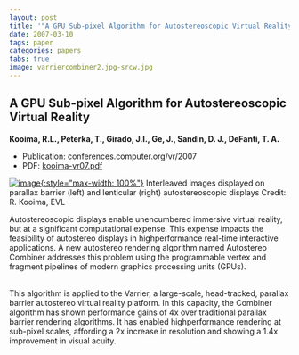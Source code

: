 ```yaml
---
layout: post
title: '"A GPU Sub-pixel Algorithm for Autostereoscopic Virtual Reality"'
date: 2007-03-10
tags: paper
categories: papers
tabs: true
image: varriercombiner2.jpg-srcw.jpg
---
```


## A GPU Sub-pixel Algorithm for Autostereoscopic Virtual Reality
**Kooima, R.L., Peterka, T., Girado, J.I., Ge, J., Sandin, D. J., DeFanti, T. A.**
- Publication: conferences.computer.org/vr/2007
- PDF: [kooima-vr07.pdf](/documents/kooima-vr07.pdf)


[![image](https://www.evl.uic.edu/output/originals/varriercombiner2.jpg-srcw.jpg){:style="max-width: 100%"}](https://www.evl.uic.edu/output/originals/varriercombiner2.jpg-srcw.jpg)
Interleaved images displayed on parallax barrier (left) and lenticular (right) autostereoscopic displays
Credit: R. Kooima, EVL

Autostereoscopic displays enable unencumbered immersive virtual reality, but at a significant computational expense. This expense impacts the feasibility of autostereo displays in highperformance real-time interactive applications. A new autostereo rendering algorithm named Autostereo Combiner addresses this problem using the programmable vertex and fragment pipelines of modern graphics processing units (GPUs).<br><br>

This algorithm is applied to the Varrier, a large-scale, head-tracked, parallax barrier autostereo virtual reality platform. In this capacity, the Combiner algorithm has shown performance gains of 4x over traditional parallax barrier rendering algorithms. It has enabled highperformance rendering at sub-pixel scales, affording a 2x increase in resolution and showing a 1.4x improvement in visual acuity.